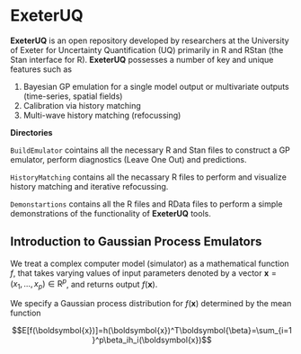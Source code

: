 # ExeterUQ

**ExeterUQ** is an open repository developed by researchers at the University of Exeter for Uncertainty Quantification (UQ) primarily in R and RStan (the Stan interface for R). **ExeterUQ** possesses a number of key and unique features such as 

1. Bayesian GP emulation for a single model output or multivariate outputs (time-series, spatial fields)
2. Calibration via history matching
3. Multi-wave history matching (refocussing)

**Directories**

`BuildEmulator` cointains all the necessary R and Stan files to construct a GP emulator, perform diagnostics (Leave One Out)
and predictions.

`HistoryMatching` contains all the necassary R files to perform and visualize history matching and iterative refocussing.

`Demonstartions` contains all the R files and RData files to perform a simple demonstrations of the functionality of **ExeterUQ** tools.

## Introduction to Gaussian Process Emulators

We treat a complex computer model (simulator) as a mathematical function $f$, that takes varying values of input parameters denoted by a vector $\boldsymbol{x}=(x_1, \dots, x_p)\in\mathrm{R}^p$, and returns output $f(\boldsymbol{x})$.

We specify a Gaussian process distribution for $f(\boldsymbol{x})$ determined by the mean function 

```math
E[f(\boldsymbol{x})]=h(\boldsymbol{x})^T\boldsymbol{\beta}=\sum_{i=1}^p\beta_ih_i(\boldsymbol{x})
```
